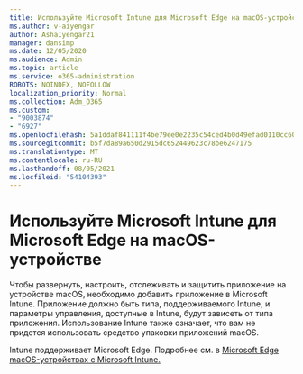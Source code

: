 ```yaml
---
title: Используйте Microsoft Intune для Microsoft Edge на macOS-устройстве
ms.author: v-aiyengar
author: AshaIyengar21
manager: dansimp
ms.date: 12/05/2020
ms.audience: Admin
ms.topic: article
ms.service: o365-administration
ROBOTS: NOINDEX, NOFOLLOW
localization_priority: Normal
ms.collection: Adm_O365
ms.custom:
- "9003874"
- "6927"
ms.openlocfilehash: 5a1ddaf841111f4be79ee0e2235c54ced4b0d49efad0110cc609441db5b20800
ms.sourcegitcommit: b5f7da89a650d2915dc652449623c78be6247175
ms.translationtype: MT
ms.contentlocale: ru-RU
ms.lasthandoff: 08/05/2021
ms.locfileid: "54104393"
---
```

# <a name="use-microsoft-intune-to-deploy-microsoft-edge-to-a-macos-device"></a>Используйте Microsoft Intune для Microsoft Edge на macOS-устройстве

Чтобы развернуть, настроить, отслеживать и защитить приложение на устройстве macOS, необходимо добавить приложение в Microsoft Intune. Приложение должно быть типа, поддерживаемого Intune, и параметры управления, доступные в Intune, будут зависеть от типа приложения. Использование Intune также означает, что вам не придется использовать средство упаковки приложений macOS.

Intune поддерживает Microsoft Edge. Подробнее см. в [Microsoft Edge macOS-устройствах с Microsoft Intune.](https://go.microsoft.com/fwlink/?linkid=2134949)